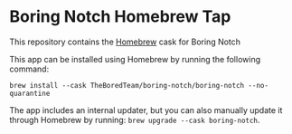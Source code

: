 # Boring Notch Homebrew Tap

This repository contains the [Homebrew](https://brew.sh) cask for Boring Notch 

This app can be installed using Homebrew by running the following command:

```
brew install --cask TheBoredTeam/boring-notch/boring-notch --no-quarantine
```

The app includes an internal updater, but you can also manually update it through Homebrew by running: `brew upgrade --cask boring-notch`.

